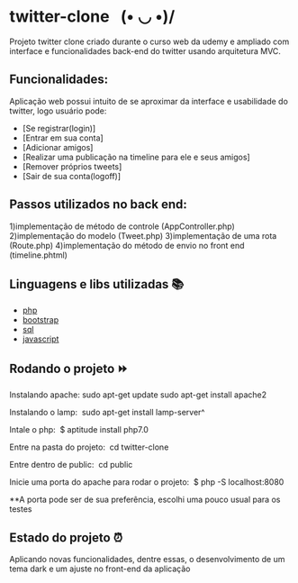 # twitter-clone _&nbsp;_ \(• ◡ •)/
Projeto twitter clone criado durante o curso web da udemy e ampliado com interface e funcionalidades back-end do twitter usando arquitetura MVC.

## Funcionalidades:
Aplicação web possui intuito de se aproximar da interface e usabilidade do twitter, logo usuário pode:
- [Se registrar(login)]
- [Entrar em sua conta]
- [Adicionar amigos]
- [Realizar uma publicação na timeline para ele e seus amigos]
- [Remover próprios tweets]
- [Sair de sua conta(logoff)]

## Passos utilizados no back end:
1)implementação de método de controle (AppController.php)
2)implementação do modelo (Tweet.php)
3)implementação de uma rota (Route.php)
4)implementação do método de envio no front end (timeline.phtml)


## Linguagens e libs utilizadas :books:
- [php](https://www.php.net/)
- [bootstrap](https://getbootstrap.com/)
- [sql](https://dev.mysql.com/doc/)
- [javascript](https://developer.mozilla.org/pt-BR/docs/Web/JavaScript)

## Rodando o projeto :fast_forward:
Instalando apache:
 sudo apt-get update
 sudo apt-get install apache2
 
 Instalando o lamp:&nbsp;
sudo apt-get install lamp-server^

 Intale o php:&nbsp;
$ aptitude install php7.0

 Entre na pasta do projeto:&nbsp;
cd twitter-clone

 Entre dentro de public:&nbsp;
cd public

 Inicie uma porta do apache para rodar o projeto:&nbsp;
$ php -S localhost:8080

**A porta pode ser de sua preferência, escolhi uma pouco usual para os testes

## Estado do projeto :alarm_clock:

Aplicando novas funcionalidades, dentre essas, o desenvolvimento de um tema dark e um ajuste no front-end da aplicação

